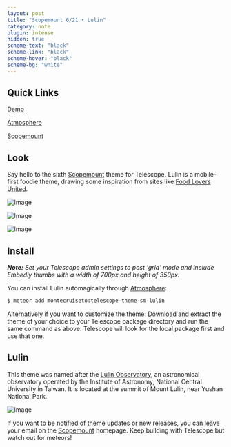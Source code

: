 ```yaml
---
layout: post
title: "Scopemount 6/21 • Lulin"
category: note
plugin: intense
hidden: true
scheme-text: "black"
scheme-link: "black"
scheme-hover: "black"
scheme-bg: "white"
---
```


## Quick Links

[Demo](http://sm-lulin.meteor.com/)

[Atmosphere](https://atmospherejs.com/montecruiseto/telescope-theme-sm-lulin)

[Scopemount](http://scopemount.startrack.io/)

## Look

Say hello to the sixth [Scopemount](http://scopemount.startrack.io/) theme for Telescope. Lulin is a mobile-first foodie theme, drawing some inspiration from sites like [Food Lovers United](https://www.fluc.com/).

<p>
  <img src="/assets/img/Lulin1s.png" class="nointense img-centered" alt="Image">
</p>

<p>
  <img src="/assets/img/Lulin2s.png" class="nointense img-centered" alt="Image">
</p>

<p>
  <img src="/assets/img/Lulin0.png" class="nointense" alt="Image">
</p>

## Install

***Note:*** *Set your Telescope admin settings to post 'grid' mode and include Embedly thumbs with a width of 700px and height of 350px.*

You can install Lulin automagically through [Atmosphere](https://atmospherejs.com/montecruiseto/telescope-theme-sm-lulin):

```bash
$ meteor add montecruiseto:telescope-theme-sm-lulin
```

Alternatively if you want to customize the theme: [Download](https://github.com/montecruiseto/scopemount) and extract the theme of your choice to your Telescope package directory and run the same command as above. Telescope will look for the local package first and use that one.

## Lulin

This theme was named after the [Lulin Observatory](https://en.wikipedia.org/wiki/Lulin_Observatory), an astronomical observatory operated by the Institute of Astronomy, National Central University in Taiwan. It is located at the summit of Mount Lulin, near Yushan National Park.

<p>
  <img src="/assets/img/LulinT.jpg" class="nointense" alt="Image">
</p>

If you want to be notified of theme updates or new releases, you can leave your email on the [Scopemount](http://scopemount.startrack.io/) homepage. Keep building with Telescope but watch out for meteors!
